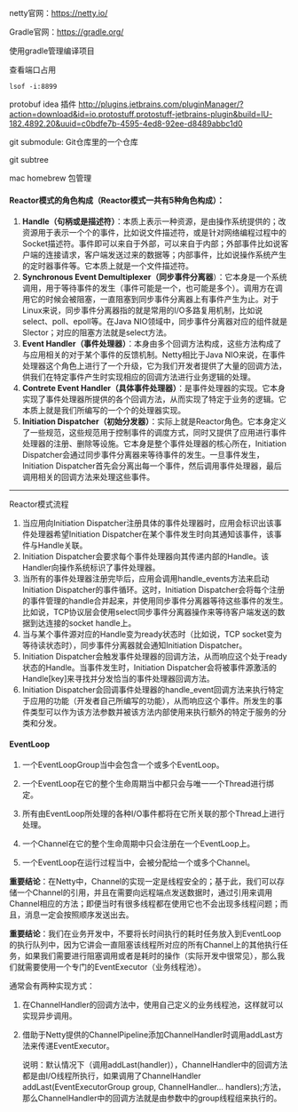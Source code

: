 netty官网：https://netty.io/

Gradle官网：https://gradle.org/

使用gradle管理编译项目

查看端口占用

```shell
lsof -i:8899
```
protobuf idea 插件
http://plugins.jetbrains.com/pluginManager/?action=download&id=io.protostuff.protostuff-jetbrains-plugin&build=IU-182.4892.20&uuid=c0bdfe7b-4595-4ed8-92ee-d8489abbc1d0

git submodule: Git仓库里的一个仓库

git subtree

mac homebrew 包管理



#### Reactor模式的角色构成（Reactor模式一共有5种角色构成）：
1. **Handle（句柄或是描述符）**：本质上表示一种资源，是由操作系统提供的；改资源用于表示一个个的事件，比如说文件描述符，或是针对网络编程过程中的Socket描述符。事件即可以来自于外部，可以来自于内部；外部事件比如说客户端的连接请求，客户端发送过来的数据等；内部事件，比如说操作系统产生的定时器事件等。它本质上就是一个文件描述符。
2. **Synchronous Event Demultiplexer（同步事件分离器**）：它本身是一个系统调用，用于等待事件的发生（事件可能是一个，也可能是多个）。调用方在调用它的时候会被阻塞，一直阻塞到同步事件分离器上有事件产生为止。对于Linux来说，同步事件分离器指的就是常用的I/O多路复用机制，比如说select、poll、epoll等。在Java NIO领域中，同步事件分离器对应的组件就是Slector；对应的阻塞方法就是select方法。
3. **Event Handler（事件处理器）**：本身由多个回调方法构成，这些方法构成了与应用相关的对于某个事件的反馈机制。Netty相比于Java NIO来说，在事件处理器这个角色上进行了一个升级，它为我们开发者提供了大量的回调方法，供我们在特定事件产生时实现相应的回调方法进行业务逻辑的处理。
4. **Contrete Event Handler（具体事件处理器）**：是事件处理器的实现。它本身实现了事件处理器所提供的各个回调方法，从而实现了特定于业务的逻辑。它本质上就是我们所编写的一个个的处理器实现。
5. **Initiation Dispatcher（初始分发器）**：实际上就是Reactor角色。它本身定义了一些规范，这些规范用于控制事件的调度方式，同时又提供了应用进行事件处理器的注册、删除等设施。它本身是整个事件处理器的核心所在，Initiation Dispatcher会通过同步事件分离器来等待事件的发生。一旦事件发生，Initiation Dispatcher首先会分离出每一个事件，然后调用事件处理器，最后调用相关的回调方法来处理这些事件。



------------------

Reactor模式流程

1. 当应用向Initiation Dispatcher注册具体的事件处理器时，应用会标识出该事件处理器希望Initiation Dispatcher在某个事件发生时向其通知该事件，该事件与Handle关联。
2. Initiation Dispatcher会要求每个事件处理器向其传递内部的Handle。该Handler向操作系统标识了事件处理器。
3. 当所有的事件处理器注册完毕后，应用会调用handle_events方法来启动Initiation Dispatcher的事件循环。这时，Initiation Dispatcher会将每个注册的事件管理的handle合并起来，并使用同步事件分离器等待这些事件的发生。比如说，TCP协议层会使用select同步事件分离器操作来等待客户端发送的数据到达连接的socket handle上。
4. 当与某个事件源对应的Handle变为ready状态时（比如说，TCP socket变为等待读状态时），同步事件分离器就会通知Initiation Dispatcher。
5. Initiation Dispatcher会触发事件处理器的回调方法，从而响应这个处于ready状态的Handle。当事件发生时，Initiation Dispatcher会将被事件源激活的Handle[key]来寻找并分发恰当的事件处理器回调方法。
6. Initiation Dispatcher会回调事件处理器的handle_event回调方法来执行特定于应用的功能（开发者自己所编写的功能），从而响应这个事件。所发生的事件类型可以作为该方法参数并被该方法内部使用来执行额外的特定于服务的分类和分发。



#### EventLoop

1. 一个EventLoopGroup当中会包含一个或多个EventLoop。

2. 一个EventLoop在它的整个生命周期当中都只会与唯一一个Thread进行绑定。
3. 所有由EventLoop所处理的各种I/O事件都将在它所关联的那个Thread上进行处理。
4. 一个Channel在它的整个生命周期中只会注册在一个EventLoop上。
5. 一个EventLoop在运行过程当中，会被分配给一个或多个Channel。



**重要结论**：在Netty中，Channel的实现一定是线程安全的；基于此，我们可以存储一个Channel的引用，并且在需要向远程端点发送数据时，通过引用来调用Channel相应的方法；即便当时有很多线程都在使用它也不会出现多线程问题；而且，消息一定会按照顺序发送出去。

**重要结论**：我们在业务开发中，不要将长时间执行的耗时任务放入到EventLoop的执行队列中，因为它讲会一直阻塞该线程所对应的所有Channel上的其他执行任务，如果我们需要进行阻塞调用或者是耗时的操作（实际开发中很常见），那么我们就需要使用一个专门的EventExecutor（业务线程池）。

通常会有两种实现方式：

1. 在ChannelHandler的回调方法中，使用自己定义的业务线程池，这样就可以实现异步调用。

2. 借助于Netty提供的ChannelPipeline添加ChannelHandler时调用addLast方法来传递EventExecutor。

   说明：默认情况下（调用addLast(handler)），ChannelHandler中的回调方法都是由I/O线程所执行，如果调用了ChannelHandler addLast(EventExecutorGroup group, ChannelHandler... handlers);方法，那么ChannelHandler中的回调方法就是由参数中的group线程组来执行的。











